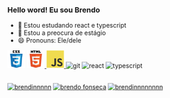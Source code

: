### Hello word! Eu sou Brendo

- 🔭 Estou estudando react e typescript
- 🤔 Estou a preocura de estágio
- 😄 Pronouns: Ele/dele

  


<img  src="https://raw.githubusercontent.com/devicons/devicon/master/icons/css3/css3-original-wordmark.svg" alt="css3" width="40" height="40"/> </a> <a href="https://www.w3.org/html/" target="_blank" rel="noreferrer"> 
<img   src="https://raw.githubusercontent.com/devicons/devicon/master/icons/html5/html5-original-wordmark.svg" alt="html5" width="40" height="40"/> </a> <a href="https://developer.mozilla.org/en-US/docs/Web/JavaScript" target="_blank" rel="noreferrer"> 
<img   src="https://raw.githubusercontent.com/devicons/devicon/master/icons/javascript/javascript-original.svg" alt="javascript" width="40" height="40"/> </a>
<img src="https://cdn.jsdelivr.net/gh/devicons/devicon@latest/icons/git/git-original.svg" alt="git" width="40" height="40"/>
<img src="https://cdn.jsdelivr.net/gh/devicons/devicon@latest/icons/react/react-original.svg" alt="react" width="40" height="40" />
<img src="https://cdn.jsdelivr.net/gh/devicons/devicon@latest/icons/typescript/typescript-original.svg" alt="typescript" width="40" height="40"/>

##
<p align="left">
<a href="https://twitter.com/brendinnnnn" target="blank"><img align="center" src="https://raw.githubusercontent.com/rahuldkjain/github-profile-readme-generator/master/src/images/icons/Social/twitter.svg" alt="brendinnnnn" height="30" width="40" /></a>
<a href="https://www.linkedin.com/in/brendo-fonseca-b603a6271/" target="blank"><img align="center" src="https://raw.githubusercontent.com/rahuldkjain/github-profile-readme-generator/master/src/images/icons/Social/linked-in-alt.svg" alt="brendo fonseca" height="30" width="40" /></a>
<a href="https://instagram.com/brendinnnnnnnn" target="blank"><img align="center" src="https://raw.githubusercontent.com/rahuldkjain/github-profile-readme-generator/master/src/images/icons/Social/instagram.svg" alt="brendinnnnnnnn" height="30" width="40" /></a>
 


</p>
